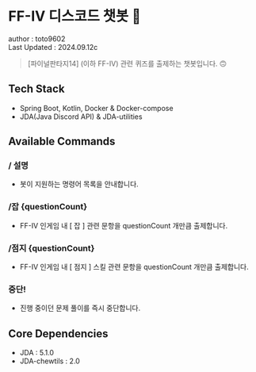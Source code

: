 # FF-IV 디스코드 챗봇 🐸
author : toto9602<br>
Last Updated : 2024.09.12c

> [파이널판타지14] (이하 FF-IV) 관련 퀴즈를 출제하는 챗봇입니다. 🙃 

## Tech Stack
- Spring Boot, Kotlin, Docker & Docker-compose
- JDA(Java Discord API) & JDA-utilities

## Available Commands
### / 설명
- 봇이 지원하는 명령어 목록을 안내합니다.

### /잡 {questionCount}
- FF-IV 인게임 내 [ 잡 ] 관련 문항을 questionCount 개만큼 출제합니다.

### /점지 {questionCount}
- FF-IV 인게임 내 [ 점지 ] 스킬 관련 문항을 questionCount 개만큼 출제합니다.
### 중단!
- 진행 중이던 문제 풀이를 즉시 중단합니다.
## Core Dependencies

- JDA : 5.1.0
- JDA-chewtils : 2.0

